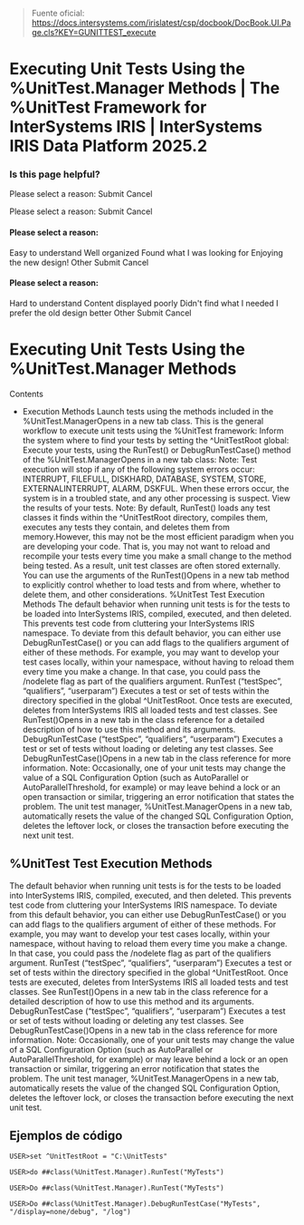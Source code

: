 > Fuente oficial: https://docs.intersystems.com/irislatest/csp/docbook/DocBook.UI.Page.cls?KEY=GUNITTEST_execute

# Executing Unit Tests Using the %UnitTest.Manager Methods | The %UnitTest Framework for InterSystems IRIS | InterSystems IRIS Data Platform 2025.2

### Is this page helpful?

Please select a reason: Submit Cancel

Please select a reason: Submit Cancel

#### Please select a reason:

Easy to understand Well organized Found what I was looking for Enjoying the new design! Other
Submit Cancel

#### Please select a reason:

Hard to understand Content displayed poorly Didn't find what I needed I prefer the old design better Other
Submit Cancel

# Executing Unit Tests Using the %UnitTest.Manager Methods

Contents

- Execution Methods
Launch tests using the methods included in the %UnitTest.ManagerOpens in a new tab class.
This is the general workflow to execute unit tests using the %UnitTest framework:
Inform the system where to find your tests by setting the ^UnitTestRoot global: Execute your tests, using the RunTest() or DebugRunTestCase() method of the %UnitTest.ManagerOpens in a new tab class: Note: Test execution will stop if any of the following system errors occur: INTERRUPT, FILEFULL, DISKHARD, DATABASE, SYSTEM, STORE, EXTERNALINTERRUPT, ALARM, DSKFUL. When these errors occur, the system is in a troubled state, and any other processing is suspect. View the results of your tests.
Note: By default, RunTest() loads any test classes it finds within the ^UnitTestRoot directory, compiles them, executes any tests they contain, and deletes them from memory.However, this may not be the most efficient paradigm when you are developing your code. That is, you may not want to reload and recompile your tests every time you make a small change to the method being tested. As a result, unit test classes are often stored externally. You can use the arguments of the RunTest()Opens in a new tab method to explicitly control whether to load tests and from where, whether to delete them, and other considerations.
%UnitTest Test Execution Methods The default behavior when running unit tests is for the tests to be loaded into InterSystems IRIS, compiled, executed, and then deleted. This prevents test code from cluttering your InterSystems IRIS namespace. To deviate from this default behavior, you can either use DebugRunTestCase() or you can add flags to the qualifiers argument of either of these methods. For example, you may want to develop your test cases locally, within your namespace, without having to reload them every time you make a change. In that case, you could pass the /nodelete flag as part of the qualifiers argument. RunTest (“testSpec”, “qualifiers”, “userparam”) Executes a test or set of tests within the directory specified in the global ^UnitTestRoot. Once tests are executed, deletes from InterSystems IRIS all loaded tests and test classes. See RunTest()Opens in a new tab in the class reference for a detailed description of how to use this method and its arguments. DebugRunTestCase (“testSpec”, “qualifiers”, “userparam”) Executes a test or set of tests without loading or deleting any test classes. See DebugRunTestCase()Opens in a new tab in the class reference for more information. Note: Occasionally, one of your unit tests may change the value of a SQL Configuration Option (such as AutoParallel or AutoParallelThreshold, for example) or may leave behind a lock or an open transaction or similar, triggering an error notification that states the problem. The unit test manager, %UnitTest.ManagerOpens in a new tab, automatically resets the value of the changed SQL Configuration Option, deletes the leftover lock, or closes the transaction before executing the next unit test.

## %UnitTest Test Execution Methods

The default behavior when running unit tests is for the tests to be loaded into InterSystems IRIS, compiled, executed, and then deleted. This prevents test code from cluttering your InterSystems IRIS namespace. To deviate from this default behavior, you can either use DebugRunTestCase() or you can add flags to the qualifiers argument of either of these methods. For example, you may want to develop your test cases locally, within your namespace, without having to reload them every time you make a change. In that case, you could pass the /nodelete flag as part of the qualifiers argument.
RunTest (“testSpec”, “qualifiers”, “userparam”) Executes a test or set of tests within the directory specified in the global ^UnitTestRoot. Once tests are executed, deletes from InterSystems IRIS all loaded tests and test classes. See RunTest()Opens in a new tab in the class reference for a detailed description of how to use this method and its arguments.
DebugRunTestCase (“testSpec”, “qualifiers”, “userparam”) Executes a test or set of tests without loading or deleting any test classes. See DebugRunTestCase()Opens in a new tab in the class reference for more information.
Note: Occasionally, one of your unit tests may change the value of a SQL Configuration Option (such as AutoParallel or AutoParallelThreshold, for example) or may leave behind a lock or an open transaction or similar, triggering an error notification that states the problem. The unit test manager, %UnitTest.ManagerOpens in a new tab, automatically resets the value of the changed SQL Configuration Option, deletes the leftover lock, or closes the transaction before executing the next unit test.

## Ejemplos de código

```objectscript
USER>set ^UnitTestRoot = "C:\UnitTests"
```

```objectscript
USER>do ##class(%UnitTest.Manager).RunTest("MyTests")
```

```objectscript
USER>Do ##class(%UnitTest.Manager).RunTest("MyTests")
```

```objectscript
USER>Do ##class(%UnitTest.Manager).DebugRunTestCase("MyTests", "/display=none/debug", "/log")
```
